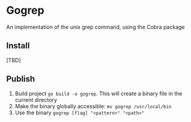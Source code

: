 # Gogrep

An implementation of the unix grep command, using the Cobra package

## Install
[TBD]

## Publish
1. Build project `go build -o gogrep`. This will create a binary file in the current directory
2. Make the binary globally accessible: `mv gogrep /usr/local/bin`
3. Use the binary `gogrep [flag] "<pattern>" "<path>"`
